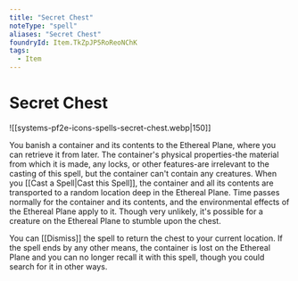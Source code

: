 ```yaml
---
title: "Secret Chest"
noteType: "spell"
aliases: "Secret Chest"
foundryId: Item.TkZpJP5RoReoNChK
tags:
  - Item
---
```


# Secret Chest
![[systems-pf2e-icons-spells-secret-chest.webp|150]]

You banish a container and its contents to the Ethereal Plane, where you can retrieve it from later. The container's physical properties-the material from which it is made, any locks, or other features-are irrelevant to the casting of this spell, but the container can't contain any creatures. When you [[Cast a Spell|Cast this Spell]], the container and all its contents are transported to a random location deep in the Ethereal Plane. Time passes normally for the container and its contents, and the environmental effects of the Ethereal Plane apply to it. Though very unlikely, it's possible for a creature on the Ethereal Plane to stumble upon the chest.

You can [[Dismiss]] the spell to return the chest to your current location. If the spell ends by any other means, the container is lost on the Ethereal Plane and you can no longer recall it with this spell, though you could search for it in other ways.

